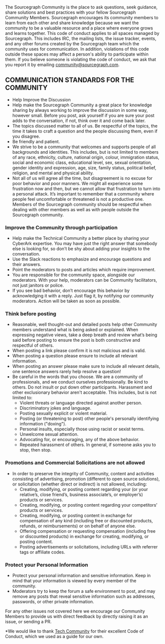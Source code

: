 The Sourcegraph Community is the place to ask questions, seek guidance, share solutions and best practices with your fellow Sourcegraph Community Members. Sourcegraph encourages its community members to learn from each other and share knowledge because we want the community to be a valuable resource and a place where everyone grows and learns together.
This code of conduct applies to all spaces managed by Sourcegraph. This includes IRC, the mailing lists, the issue tracker, events, and any other forums created by the Sourcegraph team which the community uses for communication. In addition, violations of this code outside these spaces may affect a person's ability to participate within them.
If you believe someone is violating the code of conduct, we ask that you report it by emailing [community@sourcegraph.com](mailto:community@sourcegraph.com).

## COMMUNICATION STANDARDS FOR THE COMMUNITY

- Help Improve the Discussion
- Help make the Sourcegraph Community a great place for knowledge sharing by always working to improve the discussion in some way, however small. Before you post, ask yourself if you are sure your post adds to the conversation, if not, think over it and come back later.
- The topics discussed matter to all of us. Be respectful of the topics, the time it takes to craft a question and the people discussing them, even if you disagree.
- Be friendly and patient.
- We strive to be a community that welcomes and supports people of all backgrounds and identities. This includes, but is not limited to members of any race, ethnicity, culture, national origin, colour, immigration status, social and economic class, educational level, sex, sexual orientation, gender identity and expression, age, size, family status, political belief, religion, and mental and physical ability.
- Not all of us will agree all the time, but disagreement is no excuse for poor behavior and poor manners. We might all experience some frustration now and then, but we cannot allow that frustration to turn into a personal attack. It’s important to remember that a community where people feel uncomfortable or threatened is not a productive one. Members of the Sourcegraph community should be respectful when dealing with other members as well as with people outside the Sourcegraph community.

### Improve the Community through participation

- Help make the Technical Community a better place by sharing your CyberArk expertise. You may have just the right answer that somebody else is looking for, so don’t be shy about adding your insights to the conversation.
- Use the Slack reactions to emphasize and encourage questions and their answers.
- Point the moderators to posts and articles which require improvement.
- You are responsible for the community space, alongside our moderators. With your help, moderators can be Community facilitators, not just janitors or police.
- If you see bad behavior, don’t encourage this behavior by acknowledging it with a reply. Just flag it, by notifying our community moderators. Action will be taken as soon as possible.

### Think before posting

- Reasonable, well thought-out and detailed posts help other Community members understand what is being asked or explained. When expressing negative views, take a deep breath and review what’s being said before posting to ensure the post is both constructive and respectful of others.
- When posting a link please confirm it is not malicious and is valid.
- When posting a question please ensure to include all relevant information.
- When posting an answer please make sure to include all relevant details, one sentence answers rarely help resolve a question!
- Be careful in the words that you choose. We are a community of professionals, and we conduct ourselves professionally. Be kind to others. Do not insult or put down other participants. Harassment and other exclusionary behavior aren't acceptable. This includes, but is not limited to:
  - Violent threats or language directed against another person.
  - Discriminatory jokes and language.
  - Posting sexually explicit or violent material.
  - Posting (or threatening to post) other people's personally identifying information ("doxing").
  - Personal insults, especially those using racist or sexist terms.
  - Unwelcome sexual attention.
  - Advocating for, or encouraging, any of the above behavior.
  - Repeated harassment of others. In general, if someone asks you to stop, then stop.

### Promotions and Commercial Solicitations are not allowed

- In order to preserve the integrity of Community, content and activities consisting of advertising, promotion (different to open source solutions), or solicitation (whether direct or indirect) is not allowed, including:
  - Creating, modifying, or posting content regarding your (or your relative’s, close friend’s, business associate’s, or employer’s) products or services.
  - Creating, modifying, or posting content regarding your competitors’ products or services.
  - Creating, modifying, or posting content in exchange for compensation of any kind (including free or discounted products, refunds, or reimbursements) or on behalf of anyone else.
  - Offering compensation or requesting compensation (including free or discounted products) in exchange for creating, modifying, or posting content.
  - Posting advertisements or solicitations, including URLs with referrer tags or affiliate codes.

### Protect your Personal Information

- Protect your personal information and sensitive information. Keep in mind that your information is viewed by every member of the community.
- Moderators try to keep the forum a safe environment to post, and may remove any posts that reveal sensitive information such as addresses, passwords, or other private information.

For any other issues not covered here we encourage our Community Members to provide us with direct feedback by directly raising it as an issue, or sending a PR.

\*We would like to thank [Tech Community](https://www.cyberark.com/tech-community-code-of-conduct/) for their excellent Code of Conduct, which we used as a guide for our own.
